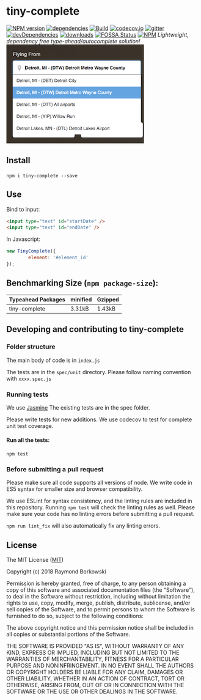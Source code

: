 # tiny-complete
[![NPM version](https://img.shields.io/npm/v/tiny-complete.svg?style=flat-square)](https://www.npmjs.com/package/tiny-complete)
[![dependencies](https://david-dm.org/raymondborkowski/tiny-complete.svg)](https://david-dm.org/raymondborkowski/tiny-complete)
[![Build](https://travis-ci.org/raymondborkowski/tiny-complete.svg?branch=master)](https://travis-ci.org/raymondborkowski/tiny-complete)
[![codecov.io](https://codecov.io/github/raymondborkowski/tiny-complete/coverage.svg?branch=master)](https://codecov.io/github/raymondborkowski/tiny-complete?branch=master)
[![gitter](https://badges.gitter.im/Join%20Chat.svg)](https://gitter.im/tiny-complete?utm_source=badge&utm_medium=badge&utm_campaign=pr-badge&utm_content=badge)
[![devDependencies](https://david-dm.org/raymondborkowski/tiny-complete/dev-status.svg)](https://david-dm.org/raymondborkowski/tiny-complete#info=devDependencies)
[![downloads](https://img.shields.io/npm/dt/tiny-complete.svg)](https://img.shields.io/npm/dt/tiny-complete.svg)
[![FOSSA Status](https://app.fossa.io/api/projects/git%2Bgithub.com%2Fraymondborkowski%2Ftiny-complete.svg?type=shield)](https://app.fossa.io/projects/git%2Bgithub.com%2Fraymondborkowski%2Ftiny-complete?ref=badge_shield)
[![NPM](https://nodei.co/npm/tiny-complete.png)](https://nodei.co/npm/tiny-complete/)
*Lightweight, dependency free type-ahead/autocomplete solution!*
![](./docs/example.png)

## Install
`npm i tiny-complete --save`
## Use
Bind to input:

```html
<input type="text" id="startDate" />
<input type="text" id="endDate" />
```

In Javascript:<br>
```js
new TinyComplete({
        element: '#element_id'
});
```

## Benchmarking Size (`npm package-size`):
|Typeahead Packages  | minified  |  Gzipped |
| ------------- | ------------- | ------------- |
| tiny-complete  | 3.31kB |1.43kB|

## Developing and contributing to tiny-complete
### Folder structure
The main body of code is in `index.js`

The tests are in the `spec/unit` directory. Please follow naming convention with `xxxx.spec.js`

### Running tests

We use [Jasmine](https://jasmine.github.io/api/3.0/global) The existing tests are in the spec folder.

Please write tests for new additions. We use codecov to test for complete unit test coverage.

#### Run all the tests:

`npm test`

### Before submitting a pull request

Please make sure all code supports all versions of node. We write code in ES5 syntax for smaller size and browser compatibility.

We use ESLint for syntax consistency, and the linting rules are included in this repository. Running `npm test` will check the linting rules as well. Please make sure your code has no linting errors before submitting a pull request.

`npm run lint_fix` will also automatically fix any linting errors.

## License

The MIT License ([MIT](https://github.com/raymondborkowski/tiny-complete/blob/master/LICENSE))

Copyright (c) 2018 Raymond Borkowski

Permission is hereby granted, free of charge, to any person obtaining a copy of this software and associated documentation files (the "Software"), to deal in the Software without restriction, including without limitation the rights to use, copy, modify, merge, publish, distribute, sublicense, and/or sell copies of the Software, and to permit persons to whom the Software is furnished to do so, subject to the following conditions:

The above copyright notice and this permission notice shall be included in all copies or substantial portions of the Software.

THE SOFTWARE IS PROVIDED "AS IS", WITHOUT WARRANTY OF ANY KIND, EXPRESS OR IMPLIED, INCLUDING BUT NOT LIMITED TO THE WARRANTIES OF MERCHANTABILITY, FITNESS FOR A PARTICULAR PURPOSE AND NONINFRINGEMENT. IN NO EVENT SHALL THE AUTHORS OR COPYRIGHT HOLDERS BE LIABLE FOR ANY CLAIM, DAMAGES OR OTHER LIABILITY, WHETHER IN AN ACTION OF CONTRACT, TORT OR OTHERWISE, ARISING FROM, OUT OF OR IN CONNECTION WITH THE SOFTWARE OR THE USE OR OTHER DEALINGS IN THE SOFTWARE.